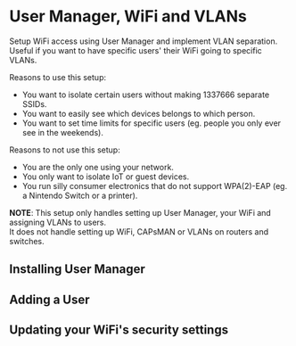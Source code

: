# User Manager, WiFi and VLANs

Setup WiFi access using User Manager and implement VLAN separation.  
Useful if you want to have specific users' their WiFi going to specific VLANs.

Reasons to use this setup:

- You want to isolate certain users without making 1337666 separate SSIDs.
- You want to easily see which devices belongs to which person.
- You want to set time limits for specific users (eg. people you only ever see in the weekends).

Reasons to not use this setup:

- You are the only one using your network.
- You only want to isolate IoT or guest devices.
- You run silly consumer electronics that do not support WPA(2)-EAP (eg. a Nintendo Switch or a printer).

**NOTE**: This setup only handles setting up User Manager, your WiFi and assigning VLANs to users.  
It does not handle setting up WiFi, CAPsMAN or VLANs on routers and switches.

## Installing User Manager

## Adding a User

## Updating your WiFi's security settings
